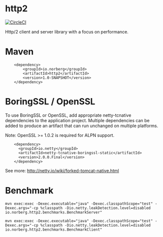 # http2

[![CircleCI](https://circleci.com/gh/danielnorberg/http2.svg?style=svg)](https://circleci.com/gh/danielnorberg/http2)

Http/2 client and server library with a focus on performance.

Maven
=====

```
    <dependency>
        <groupId>io.norberg</groupId>
        <artifactId>http2</artifactId>
        <version>1.0-SNAPSHOT</version>
    </dependency>
```


BoringSSL / OpenSSL
===================

To use BoringSSL or OpenSSL, add appropriate netty-tcnative dependencies to the application project. Multiple
dependencies can be added to produce an artifact that can run unchanged on multiple platforms.

Note: OpenSSL >= 1.0.2 is required for ALPN support.

```
    <dependency>
      <groupId>io.netty</groupId>
      <artifactId>netty-tcnative-boringssl-static</artifactId>
      <version>2.0.0.Final</version>
    </dependency>
```

See more: http://netty.io/wiki/forked-tomcat-native.html

Benchmark
=========

```
mvn exec:exec -Dexec.executable="java" -Dexec.classpathScope="test" -Dexec.args="-cp %classpath -Dio.netty.leakDetection.level=disabled io.norberg.http2.benchmarks.BenchmarkServer"
```

```
mvn exec:exec -Dexec.executable="java" -Dexec.classpathScope="test" -Dexec.args="-cp %classpath -Dio.netty.leakDetection.level=disabled io.norberg.http2.benchmarks.BenchmarkClient"
```
